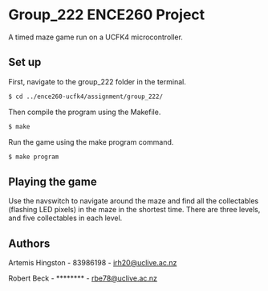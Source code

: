 # Group_222 ENCE260 Project

A timed maze game run on a UCFK4 microcontroller.

## Set up

First, navigate to the group_222 folder in the terminal.

```bash
$ cd ../ence260-ucfk4/assignment/group_222/
```

Then compile the program using the Makefile.

```bash
$ make
```

Run the game using the make program command.

```bash
$ make program
```

## Playing the game

Use the navswitch to navigate around the maze and find all the collectables (flashing LED pixels) in the maze in the shortest time. There are three levels, and five collectables in each level.

## Authors

Artemis Hingston - 83986198 - irh20@uclive.ac.nz

Robert Beck - ******** - rbe78@uclive.ac.nz
